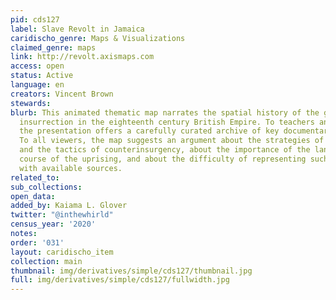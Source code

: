 ```yaml
---
pid: cds127
label: Slave Revolt in Jamaica
caridischo_genre: Maps & Visualizations
claimed_genre: maps
link: http://revolt.axismaps.com
access: open
status: Active
language: en
creators: Vincent Brown
stewards:
blurb: This animated thematic map narrates the spatial history of the greatest slave
  insurrection in the eighteenth century British Empire. To teachers and researchers,
  the presentation offers a carefully curated archive of key documentary evidence.
  To all viewers, the map suggests an argument about the strategies of the rebels
  and the tactics of counterinsurgency, about the importance of the landscape to the
  course of the uprising, and about the difficulty of representing such events cartographically
  with available sources.
related_to:
sub_collections:
open_data:
added_by: Kaiama L. Glover
twitter: "@inthewhirld"
census_year: '2020'
notes:
order: '031'
layout: caridischo_item
collection: main
thumbnail: img/derivatives/simple/cds127/thumbnail.jpg
full: img/derivatives/simple/cds127/fullwidth.jpg
---
```

